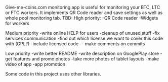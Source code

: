 Give-me-coins.com monitoring app is useful for monitoring your BTC, LTC or FTC workers. It implements QR Code reader and save settings as well as whole pool monitoring tab.
TBD:
High priority:
-QR Code reader
-Widgets for workers

Medium priority
-write online HELP for users
-cleanup of unused stuff
-fix services communication
-find out which license we want to cover this code with (GPL?)
-include licensed code -- make comments on commits

Low priority
-write better README
-write description on GooglePlay store
-get features and promo photos
-take more photos of tablet layouts
-make video of app
-app promotion

Some code in this project uses other libraries.


